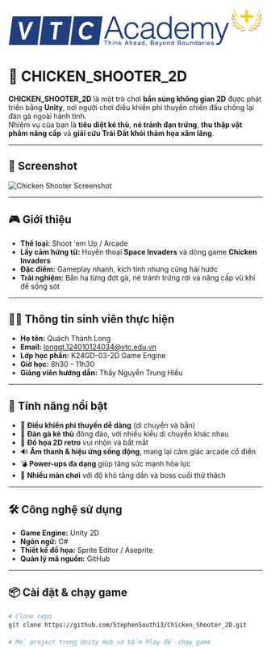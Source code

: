 ![alt text](img/vtclogo.png)

# 🐤 CHICKEN_SHOOTER_2D  

**CHICKEN_SHOOTER_2D** là một trò chơi **bắn súng không gian 2D** được phát triển bằng **Unity**, nơi người chơi điều khiển phi thuyền chiến đấu chống lại đàn gà ngoài hành tinh.  
Nhiệm vụ của bạn là **tiêu diệt kẻ thù**, **né tránh đạn trứng**, **thu thập vật phẩm nâng cấp** và **giải cứu Trái Đất khỏi thảm họa xâm lăng**.  

---

## 📸 Screenshot  
![Chicken Shooter Screenshot](img/1.png)  

---

## 🎮 Giới thiệu  

- **Thể loại:** Shoot 'em Up / Arcade  
- **Lấy cảm hứng từ:** Huyền thoại **Space Invaders** và dòng game **Chicken Invaders**  
- **Đặc điểm:** Gameplay nhanh, kịch tính nhưng cũng hài hước  
- **Trải nghiệm:** Bắn hạ từng đợt gà, né tránh trứng rơi và nâng cấp vũ khí để sống sót  

---

## 🧑‍💻 Thông tin sinh viên thực hiện  

- **Họ tên:** Quách Thành Long  
- **Email:** longqt.124010124034@vtc.edu.vn  
- **Lớp học phần:** K24GD-03-2D Game Engine  
- **Giờ học:** 8h30 – 11h30  
- **Giảng viên hướng dẫn:** Thầy Nguyễn Trung Hiếu  

---

## 🚀 Tính năng nổi bật  

- 🚀 **Điều khiển phi thuyền dễ dàng** (di chuyển và bắn)  
- 🐔 **Đàn gà kẻ thù** đông đảo, với nhiều kiểu di chuyển khác nhau  
- 🎨 **Đồ họa 2D retro** vui nhộn và bắt mắt  
- 🔊 **Âm thanh & hiệu ứng sống động**, mang lại cảm giác arcade cổ điển  
- 💣 **Power-ups đa dạng** giúp tăng sức mạnh hỏa lực  
- 👾 **Nhiều màn chơi** với độ khó tăng dần và boss cuối thử thách  

---

## 🛠️ Công nghệ sử dụng  

- **Game Engine:** Unity 2D  
- **Ngôn ngữ:** C#  
- **Thiết kế đồ họa:** Sprite Editor / Aseprite  
- **Quản lý mã nguồn:** GitHub  

---

## 📦 Cài đặt & chạy game  

```bash
# Clone repo
git clone https://github.com/StephenSouth13/Chicken_Shooter_2D.git

# Mở project trong Unity Hub và bấm Play để chạy game
